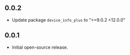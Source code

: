 ## 0.0.2

* Update package `device_info_plus` to ">=9.0.2 <12.0.0"

## 0.0.1

* Initial open-source release.
